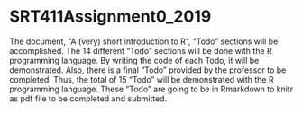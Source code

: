 # SRT411Assignment0_2019

The document, “A (very) short introduction to R”, “Todo” sections will be accomplished. The 14 different
“Todo” sections will be done with the R programming language. By writing the code of each Todo, it will
be demonstrated. Also, there is a final “Todo” provided by the professor to be completed. Thus, the total
of 15 “Todo” will be demonstrated with the R programming language. These “Todo” are going to be in
Rmarkdown to knitr as pdf file to be completed and submitted.
